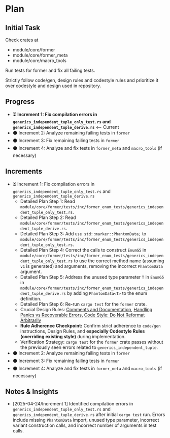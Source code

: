 # Plan

## Initial Task

Check crates at
- module/core/former
- module/core/former_meta
- module/core/macro_tools

Run tests for former and fix all failing tests.

Strictly follow code/gen, design rules and codestyle rules and prioritize it over codestyle and design used in repository.

## Progress

*   ⏳ **Increment 1: Fix compilation errors in `generics_independent_tuple_only_test.rs` and `generics_independent_tuple_derive.rs`** <-- Current
*   ⚫ Increment 2: Analyze remaining failing tests in `former`
*   ⚫ Increment 3: Fix remaining failing tests in `former`
*   ⚫ Increment 4: Analyze and fix tests in `former_meta` and `macro_tools` (if necessary)

## Increments

*   ⏳ Increment 1: Fix compilation errors in `generics_independent_tuple_only_test.rs` and `generics_independent_tuple_derive.rs`
    *   Detailed Plan Step 1: Read `module/core/former/tests/inc/former_enum_tests/generics_independent_tuple_only_test.rs`.
    *   Detailed Plan Step 2: Read `module/core/former/tests/inc/former_enum_tests/generics_independent_tuple_derive.rs`.
    *   Detailed Plan Step 3: Add `use std::marker::PhantomData;` to `module/core/former/tests/inc/former_enum_tests/generics_independent_tuple_only_test.rs`.
    *   Detailed Plan Step 4: Correct the calls to construct `EnumG5` in `module/core/former/tests/inc/former_enum_tests/generics_independent_tuple_only_test.rs` to use the correct method name (assuming `v1` is generated) and arguments, removing the incorrect `PhantomData` argument.
    *   Detailed Plan Step 5: Address the unused type parameter `T` in `EnumG5` in `module/core/former/tests/inc/former_enum_tests/generics_independent_tuple_derive.rs` by adding `PhantomData<T>` to the enum definition.
    *   Detailed Plan Step 6: Re-run `cargo test` for the `former` crate.
    *   Crucial Design Rules: [Comments and Documentation](#comments-and-documentation), [Handling Panics vs Recoverable Errors](#handling-panics-vs-recoverable-errors), [Code Style: Do Not Reformat Arbitrarily](#code-style-do-not-reformat-arbitrarily)
    *   **Rule Adherence Checkpoint:** Confirm strict adherence to `code/gen` instructions, Design Rules, and **especially Codestyle Rules (overriding existing style)** during implementation.
    *   Verification Strategy: `cargo test` for the `former` crate passes without the previously seen errors related to `generics_independent_tuple`.
*   ⚫ Increment 2: Analyze remaining failing tests in `former`
*   ⚫ Increment 3: Fix remaining failing tests in `former`
*   ⚫ Increment 4: Analyze and fix tests in `former_meta` and `macro_tools` (if necessary)

## Notes & Insights

*   [2025-04-24/Increment 1] Identified compilation errors in `generics_independent_tuple_only_test.rs` and `generics_independent_tuple_derive.rs` after initial `cargo test` run. Errors include missing `PhantomData` import, unused type parameter, incorrect variant construction calls, and incorrect number of arguments in test calls.
